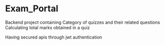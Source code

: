 # Exam_Portal

Backend project  containing Category of quizzes and their related questions 
Calculating total marks obtained  in a quiz

Having secured apis through jwt authentication 


